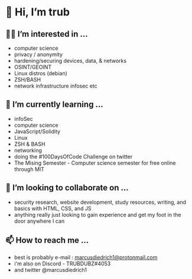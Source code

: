  # 👋 Hi, I’m trub 
 
## 🧙‍♂️ I’m interested in ... 
  
  - computer science
  - privacy / anonymity
  - hardening/securing devices, data, & networks
  - OSINT/GEOINT
  - Linux distros (debian)
  - ZSH/BASH 
  - network infrastructure infosec etc

## 🧠 I’m currently learning ... 
 
 - infoSec 
 - computer science
 - JavaScript/Solidity
 - Linux
 - ZSH & BASH
 - networking
 - doing the #100DaysOfCode Challenge on twitter
 - The Mising Semester - Computer science semester for free online through MIT 

## 🤝 I’m looking to collaborate on ...
   
   - security research, website development, study resources, writing, and basics with HTML, CSS, and JS 
   - anything really just looking to gain experience and get my foot in the door anywhere I can

## 📫 How to reach me ...
  
  - best is probably e-mail : marcusdiedrich1@protonmail.com 
  - i'm also on Discord - TRUBDUBZ#4053
  - and twitter @marcusdiedrich1 
